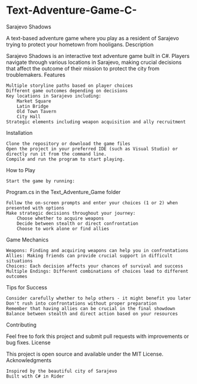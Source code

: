 # Text-Adventure-Game-C-
Sarajevo Shadows

A text-based adventure game where you play as a resident of Sarajevo trying to protect your hometown from hooligans.
Description

Sarajevo Shadows is an interactive text adventure game built in C#. Players navigate through various locations in Sarajevo, making crucial decisions that affect the outcome of their mission to protect the city from troublemakers.
Features

    Multiple storyline paths based on player choices
    Different game outcomes depending on decisions
    Key locations in Sarajevo including:
        Market Square
        Latin Bridge
        Old Town Tavern
        City Hall
    Strategic elements including weapon acquisition and ally recruitment

Installation

    Clone the repository or download the game files
    Open the project in your preferred IDE (such as Visual Studio) or directly run it from the command line.
    Compile and run the program to start playing.

How to Play

    Start the game by running:

Program.cs in the Text_Adventure_Game folder

    Follow the on-screen prompts and enter your choices (1 or 2) when presented with options
    Make strategic decisions throughout your journey:
        Choose whether to acquire weapons
        Decide between stealth or direct confrontation
        Choose to work alone or find allies

Game Mechanics

    Weapons: Finding and acquiring weapons can help you in confrontations
    Allies: Making friends can provide crucial support in difficult situations
    Choices: Each decision affects your chances of survival and success
    Multiple Endings: Different combinations of choices lead to different outcomes

Tips for Success

    Consider carefully whether to help others - it might benefit you later
    Don't rush into confrontations without proper preparation
    Remember that having allies can be crucial in the final showdown
    Balance between stealth and direct action based on your resources

Contributing

Feel free to fork this project and submit pull requests with improvements or bug fixes.
License

This project is open source and available under the MIT License.
Acknowledgments

    Inspired by the beautiful city of Sarajevo
    Built with C# in Rider

